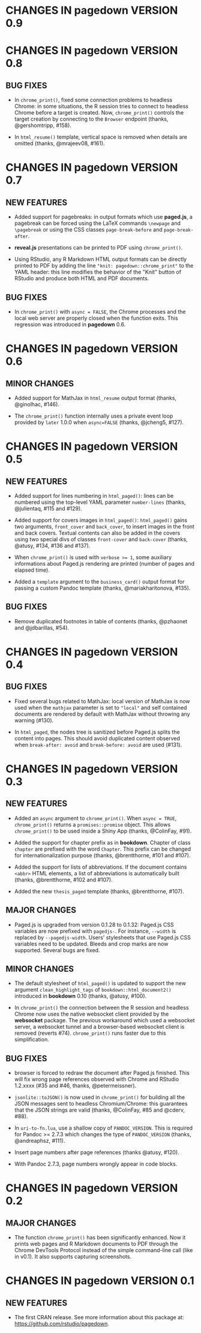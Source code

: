 # CHANGES IN pagedown VERSION 0.9


# CHANGES IN pagedown VERSION 0.8

## BUG FIXES

- In `chrome_print()`, fixed some connection problems to headless Chrome: in some situations, the R session tries to connect to headless Chrome before a target is created. Now, `chrome_print()` controls the target creation by connecting to the `Browser` endpoint (thanks, @gershomtripp, #158).  

- In `html_resume()` template, vertical space is removed when details are omitted (thanks, @mrajeev08, #161).

# CHANGES IN pagedown VERSION 0.7

## NEW FEATURES

- Added support for pagebreaks: in output formats which use **paged.js**, a pagebreak can be forced using the LaTeX commands `\newpage` and `\pagebreak` or using the CSS classes `page-break-before` and `page-break-after`.

- **reveal.js** presentations can be printed to PDF using `chrome_print()`. 

- Using RStudio, any R Markdown HTML output formats can be directly printed to PDF by adding the line `"knit: pagedown::chrome_print"` to the YAML header: this line modifies the behavior of the "Knit" button of RStudio and produce both HTML and PDF documents.

## BUG FIXES

- In `chrome_print()` with `async = FALSE`, the Chrome processes and the local web server are properly closed when the function exits. This regression was introduced in **pagedown** 0.6.

# CHANGES IN pagedown VERSION 0.6

## MINOR CHANGES

- Added support for MathJax in `html_resume` output format (thanks, @ginolhac, #146).

- The `chrome_print()` function internally uses a private event loop provided by `later` 1.0.0 when `async=FALSE` (thanks, @jcheng5, #127).

# CHANGES IN pagedown VERSION 0.5

## NEW FEATURES

- Added support for lines numbering in `html_paged()`: lines can be numbered using the top-level YAML parameter `number-lines` (thanks, @julientaq, #115 and #129).

- Added support for covers images in `html_paged()`: `html_paged()` gains two arguments, `front_cover` and `back_cover`, to insert images in the front and back covers. Textual contents can also be added in the covers using two special divs of classes `front-cover` and `back-cover` (thanks, @atusy, #134, #136 and #137).

- When `chrome_print()` is used with `verbose >= 1`, some auxiliary informations about Paged.js rendering are printed (number of pages and elapsed time).

- Added a `template` argument to the `business_card()` output format for passing a custom Pandoc template (thanks, @mariakharitonova, #135).

## BUG FIXES

- Remove duplicated footnotes in table of contents (thanks, @pzhaonet and @jdbarillas, #54).

# CHANGES IN pagedown VERSION 0.4

## BUG FIXES

- Fixed several bugs related to MathJax: local version of MathJax is now used when the `mathjax` parameter is set to `"local"` and self contained documents are rendered by default with MathJax without throwing any warning (#130).

- In `html_paged`, the nodes tree is sanitized before Paged.js splits the content into pages. This should avoid duplicated content observed when `break-after: avoid` and `break-before: avoid` are used (#131).

# CHANGES IN pagedown VERSION 0.3

## NEW FEATURES

- Added an `async` argument to `chrome_print()`. When `async = TRUE`, `chrome_print()` returns a `promises::promise` object. This allows `chrome_print()` to be used inside a Shiny App (thanks, @ColinFay, #91).

- Added the support for chapter prefix as in **bookdown**. Chapter of class `chapter` are prefixed with the word `Chapter`. This prefix can be changed for internationalization purpose (thanks, @brentthorne, #101 and #107).

- Added the support for lists of abbreviations. If the document contains `<abbr>` HTML elements, a list of abbreviations is automatically built (thanks, @brentthorne, #102 and #107).

- Added the new `thesis_paged` template (thanks, @brentthorne, #107).

## MAJOR CHANGES

- Paged.js is upgraded from version 0.1.28 to 0.1.32: Paged.js CSS variables are now prefixed with `pagedjs-`. For instance, `--width` is replaced by `--pagedjs-width`. Users' stylesheets that use Paged.js CSS variables need to be updated. Bleeds and crop marks are now supported. Several bugs are fixed.

## MINOR CHANGES

- The default stylesheet of `html_paged()` is updated to support the new argument `clean_highlight_tags` of `bookdown::html_document2()` introduced in **bookdown** 0.10 (thanks, @atusy, #100).

- In `chrome_print()` the connection between the R session and headless Chrome now uses the native websocket client provided by the **websocket** package. The previous workaround which used a websocket server, a websocket tunnel and a browser-based websocket client is removed (reverts #74). `chrome_print()` runs faster due to this simplification.

## BUG FIXES

- browser is forced to redraw the document after Paged.js finished. This will fix wrong page references observed with Chrome and RStudio 1.2.xxxx (#35 and #46, thanks, @petermeissner).  

- `jsonlite::toJSON()` is now used in `chrome_print()` for building all the JSON messages sent to headless Chromium/Chrome: this guarantees that the JSON strings are valid (thanks, @ColinFay, #85 and @cderv, #88).

- In `uri-to-fn.lua`, use a shallow copy of `PANDOC_VERSION`. This is required for Pandoc >= 2.7.3 which changes the type of `PANDOC_VERSION` (thanks, @andreaphsz, #111).

- Insert page numbers after page references (thanks @atusy, #120).

- With Pandoc 2.7.3, page numbers wrongly appear in code blocks.

# CHANGES IN pagedown VERSION 0.2

## MAJOR CHANGES

- The function `chrome_print()` has been significantly enhanced. Now it prints web pages and R Markdown documents to PDF through the Chrome DevTools Protocol instead of the simple command-line call (like in v0.1). It also supports capturing screenshots.


# CHANGES IN pagedown VERSION 0.1

## NEW FEATURES

- The first CRAN release. See more information about this package at: https://github.com/rstudio/pagedown.
